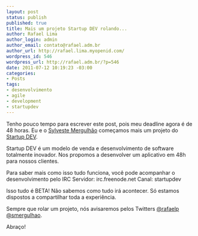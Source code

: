 ```yaml
--- 
layout: post
status: publish
published: true
title: Mais um projeto Startup DEV rolando...
author: Rafael Lima
author_login: admin
author_email: contato@rafael.adm.br
author_url: http://rafael.lima.myopenid.com/
wordpress_id: 546
wordpress_url: http://rafael.adm.br/?p=546
date: 2011-07-12 10:19:23 -03:00
categories: 
- Posts
tags: 
- desenvolvimento
- agile
- development
- startupdev
---
```

Tenho pouco tempo para escrever este post, pois meu deadline agora &eacute; de 48 horas.
Eu e o <a href="http://mergulhao.info">Sylveste Mergulh&atilde;o</a> come&ccedil;amos mais um projeto do <a href="http://startupdev.com.br">Startup DEV</a>.

Startup DEV &eacute; um modelo de venda e desenvolvimento de software totalmente inovador.
Nos propomos a desenvolver um aplicativo em 48h para nossos clientes.

Para saber mais como isso tudo funciona, voc&ecirc; pode acompanhar o desenvolvimento pelo IRC
Servidor: irc.freenode.net
Canal: startupdev

Isso tudo &eacute; BETA! N&atilde;o sabemos como tudo ir&aacute; acontecer.
S&oacute; estamos dispostos a compartilhar toda a experi&ecirc;ncia.

Sempre que rolar um projeto, n&oacute;s avisaremos pelos Twitters <a href="http://twitter.com/rafaelp">@rafaelp</a> <a href="http://twitter.com/smergulhao">@smergulhao</a>.

Abra&ccedil;o!
